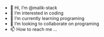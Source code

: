 - 👋 Hi, I’m @malik-stack
- 👀 I’m interested in coding
- 🌱 I’m currently learning programing
- 💞️ I’m looking to collaborate on programing
- 📫 How to reach me ...

<!---
malik-stack/malik-stack is a ✨ special ✨ repository because its `README.md` (this file) appears on your GitHub profile.
You can click the Preview link to take a look at your changes.
--->
